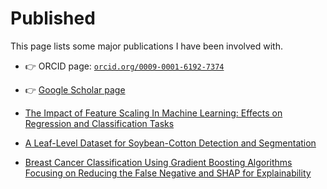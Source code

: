 # Published

This page lists some major publications I have been involved with.

- 👉 ORCID page: [`orcid.org/0009-0001-6192-7374`](https://orcid.org/0009-0001-6192-7374)
- 👉 [Google Scholar page](https://scholar.google.com/citations?user=bXATl38AAAAJ&hl=pt-BR&oi=sra)


- [The Impact of Feature Scaling In Machine Learning: Effects on Regression and Classification Tasks](https://arxiv.org/abs/2506.08274)
- [A Leaf-Level Dataset for Soybean-Cotton Detection and Segmentation](https://arxiv.org/abs/2503.01605)
- [Breast Cancer Classification Using Gradient Boosting Algorithms Focusing on Reducing the False Negative and SHAP for Explainability](https://journal.iberamia.org/index.php/intartif/article/view/1637)

```{include} __auto__/publications.txt
```